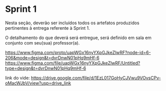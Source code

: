 # Sprint 1

Nesta seção, deverão ser incluídos todos os artefatos produzidos pertinentes à entrega referente à Sprint 1.

O detalhamento do que deverá será entregue, será definido em sala em conjunto com seu(sua) professor(a).

https://www.figma.com/proto/uapWGx16nyYXpGJkeZlwRF?node-id=6-206&mode=design&t=dvrDnwN01pHq9mHf-6
https://www.figma.com/file/uapWGx16nyYXpGJkeZlwRF/Untitled?type=design&t=dvrDnwN01pHq9mHf-6

link do vide: https://drive.google.com/file/d/1EzL017GoHyCJVwu9VOvsCPv-oMacWJbV/view?usp=drive_link
